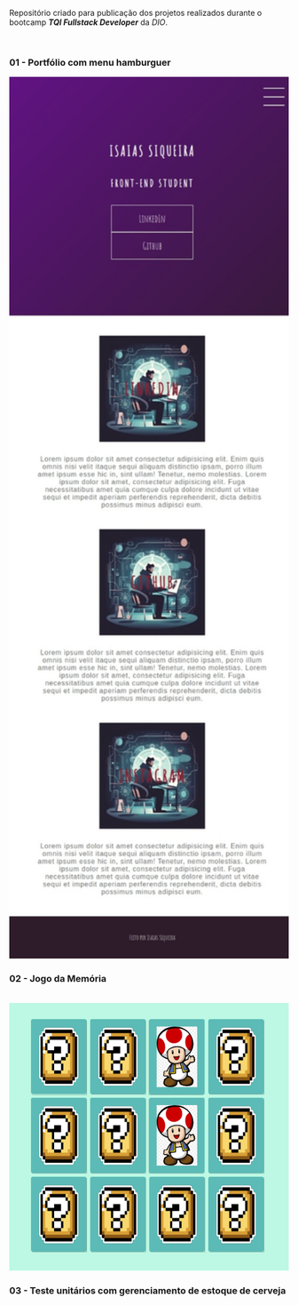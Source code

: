 
Repositório criado para publicação dos projetos realizados durante o bootcamp <i><b>TQI Fullstack Developer</b></i> da <i>DIO</i>.

</br>
<h3>01 - Portfólio com menu hamburguer</h3>
</b>
<img src="https://github.com/siqueira91/TQI-Fullstack-DIO/blob/main/desafio01.jpeg?raw=true" width="650px">
</br>

<h3>02 - Jogo da Memória</h3>
<br>
<img src="https://github.com/siqueira91/TQI-Fullstack-DIO/blob/main/desafio02.png?raw=true" width="550px">

<h3>03 - Teste unitários com gerenciamento de estoque de cerveja</h3>
<br>
